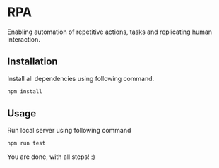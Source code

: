 # RPA

Enabling automation of repetitive actions, tasks and replicating human interaction.

## Installation

Install all dependencies using following command.


```bash
npm install
```

## Usage

Run local server using following command

```bash
npm run test
```


You are done, with all steps! :)